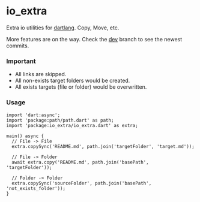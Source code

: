 # io_extra
Extra io utilities for [dartlang](http://dartlang.org/). Copy, Move, etc.

More features are on the way. Check the [dev](https://github.com/jarontai/io_extra/tree/develop) branch to see the newest commits.

### Important
- All links are skipped.
- All non-exists target folders would be created.
- All exists targets (file or folder) would be overwritten.

### Usage

    import 'dart:async';
    import 'package:path/path.dart' as path;
    import 'package:io_extra/io_extra.dart' as extra;

    main() async {
      // File -> File
      extra.copySync('README.md', path.join('targetFolder', 'target.md'));

      // File -> Folder
      await extra.copy('README.md', path.join('basePath', 'targetFolder'));

      // Folder -> Folder
      extra.copySync('sourceFolder', path.join('basePath', 'not_exists_folder'));
    }
